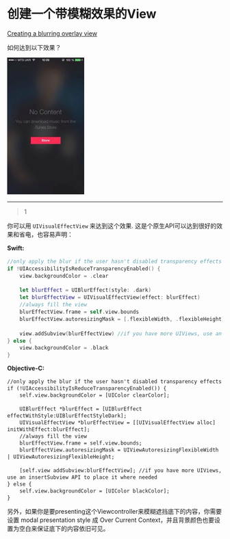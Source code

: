 # 创建一个带模糊效果的View
[Creating a blurring overlay view](https://stackoverflow.com/questions/17041669/creating-a-blurring-overlay-view)

如何达到以下效果？

![img](/images/06.jpg)

___



> 1

你可以用 `UIVisualEffectView` 来达到这个效果. 这是个原生API可以达到很好的效果和省电，也容易声明：

**Swift:**

```swift
//only apply the blur if the user hasn't disabled transparency effects
if !UIAccessibilityIsReduceTransparencyEnabled() {
    view.backgroundColor = .clear

    let blurEffect = UIBlurEffect(style: .dark)
    let blurEffectView = UIVisualEffectView(effect: blurEffect)
    //always fill the view
    blurEffectView.frame = self.view.bounds
    blurEffectView.autoresizingMask = [.flexibleWidth, .flexibleHeight]

    view.addSubview(blurEffectView) //if you have more UIViews, use an insertSubview API to place it where needed
} else {
    view.backgroundColor = .black
}
```

**Objective-C:**

```objc
//only apply the blur if the user hasn't disabled transparency effects
if (!UIAccessibilityIsReduceTransparencyEnabled()) {
    self.view.backgroundColor = [UIColor clearColor];

    UIBlurEffect *blurEffect = [UIBlurEffect effectWithStyle:UIBlurEffectStyleDark];
    UIVisualEffectView *blurEffectView = [[UIVisualEffectView alloc] initWithEffect:blurEffect];
    //always fill the view
    blurEffectView.frame = self.view.bounds;
    blurEffectView.autoresizingMask = UIViewAutoresizingFlexibleWidth | UIViewAutoresizingFlexibleHeight;

    [self.view addSubview:blurEffectView]; //if you have more UIViews, use an insertSubview API to place it where needed
} else {
    self.view.backgroundColor = [UIColor blackColor];
}
```

另外，如果你是要presenting这个Viewcontroller来模糊遮挡底下的内容，你需要设置 modal presentation style 成 Over Current Context，并且背景颜色也要设置为空白来保证底下的内容依旧可见。